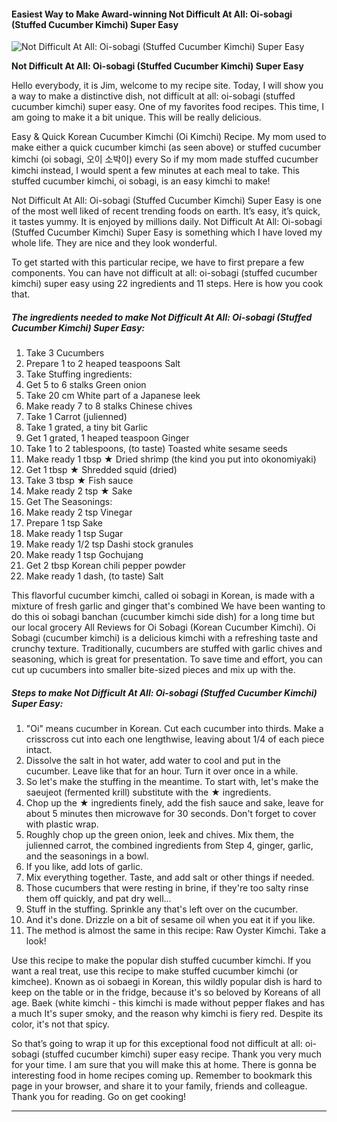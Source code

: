             

#### Easiest Way to Make Award-winning Not Difficult At All: Oi-sobagi (Stuffed Cucumber Kimchi) Super Easy

![Not Difficult At All: Oi-sobagi (Stuffed Cucumber Kimchi) Super Easy](https://img-global.cpcdn.com/recipes/5659873401372672/751x532cq70/not-difficult-at-all-oi-sobagi-stuffed-cucumber-kimchi-super-easy-recipe-main-photo.jpg)

**Not Difficult At All: Oi-sobagi (Stuffed Cucumber Kimchi) Super Easy**

Hello everybody, it is Jim, welcome to my recipe site. Today, I will show you a way to make a distinctive dish, not difficult at all: oi-sobagi (stuffed cucumber kimchi) super easy. One of my favorites food recipes. This time, I am going to make it a bit unique. This will be really delicious.

Easy & Quick Korean Cucumber Kimchi (Oi Kimchi) Recipe. My mom used to make either a quick cucumber kimchi (as seen above) or stuffed cucumber kimchi (oi sobagi, 오이 소박이) every So if my mom made stuffed cucumber kimchi instead, I would spent a few minutes at each meal to take. This stuffed cucumber kimchi, oi sobagi, is an easy kimchi to make!

Not Difficult At All: Oi-sobagi (Stuffed Cucumber Kimchi) Super Easy is one of the most well liked of recent trending foods on earth. It’s easy, it’s quick, it tastes yummy. It is enjoyed by millions daily. Not Difficult At All: Oi-sobagi (Stuffed Cucumber Kimchi) Super Easy is something which I have loved my whole life. They are nice and they look wonderful.

To get started with this particular recipe, we have to first prepare a few components. You can have not difficult at all: oi-sobagi (stuffed cucumber kimchi) super easy using 22 ingredients and 11 steps. Here is how you cook that.

##### The ingredients needed to make Not Difficult At All: Oi-sobagi (Stuffed Cucumber Kimchi) Super Easy:

1.  Take 3 Cucumbers
2.  Prepare 1 to 2 heaped teaspoons Salt
3.  Take Stuffing ingredients:
4.  Get 5 to 6 stalks Green onion
5.  Take 20 cm White part of a Japanese leek
6.  Make ready 7 to 8 stalks Chinese chives
7.  Take 1 Carrot (julienned)
8.  Take 1 grated, a tiny bit Garlic
9.  Get 1 grated, 1 heaped teaspoon Ginger
10.  Take 1 to 2 tablespoons, (to taste) Toasted white sesame seeds
11.  Make ready 1 tbsp ★ Dried shrimp (the kind you put into okonomiyaki)
12.  Get 1 tbsp ★ Shredded squid (dried)
13.  Take 3 tbsp ★ Fish sauce
14.  Make ready 2 tsp ★ Sake
15.  Get The Seasonings:
16.  Make ready 2 tsp Vinegar
17.  Prepare 1 tsp Sake
18.  Make ready 1 tsp Sugar
19.  Make ready 1/2 tsp Dashi stock granules
20.  Make ready 1 tsp Gochujang
21.  Get 2 tbsp Korean chili pepper powder
22.  Make ready 1 dash, (to taste) Salt

This flavorful cucumber kimchi, called oi sobagi in Korean, is made with a mixture of fresh garlic and ginger that's combined We have been wanting to do this oi sobagi banchan (cucumber kimchi side dish) for a long time but our local grocery All Reviews for Oi Sobagi (Korean Cucumber Kimchi). Oi Sobagi (cucumber kimchi) is a delicious kimchi with a refreshing taste and crunchy texture. Traditionally, cucumbers are stuffed with garlic chives and seasoning, which is great for presentation. To save time and effort, you can cut up cucumbers into smaller bite-sized pieces and mix up with the.

##### Steps to make Not Difficult At All: Oi-sobagi (Stuffed Cucumber Kimchi) Super Easy:

1.  "Oi" means cucumber in Korean. Cut each cucumber into thirds. Make a crisscross cut into each one lengthwise, leaving about 1/4 of each piece intact.
2.  Dissolve the salt in hot water, add water to cool and put in the cucumber. Leave like that for an hour. Turn it over once in a while.
3.  So let's make the stuffing in the meantime. To start with, let's make the saeujeot (fermented krill) substitute with the ★ ingredients.
4.  Chop up the ★ ingredients finely, add the fish sauce and sake, leave for about 5 minutes then microwave for 30 seconds. Don't forget to cover with plastic wrap.
5.  Roughly chop up the green onion, leek and chives. Mix them, the julienned carrot, the combined ingredients from Step 4, ginger, garlic, and the seasonings in a bowl.
6.  If you like, add lots of garlic.
7.  Mix everything together. Taste, and add salt or other things if needed.
8.  Those cucumbers that were resting in brine, if they're too salty rinse them off quickly, and pat dry well…
9.  Stuff in the stuffing. Sprinkle any that's left over on the cucumber.
10.  And it's done. Drizzle on a bit of sesame oil when you eat it if you like.
11.  The method is almost the same in this recipe: Raw Oyster Kimchi. Take a look!

Use this recipe to make the popular dish stuffed cucumber kimchi. If you want a real treat, use this recipe to make stuffed cucumber kimchi (or kimchee). Known as oi sobaegi in Korean, this wildly popular dish is hard to keep on the table or in the fridge, because it's so beloved by Koreans of all age. Baek (white kimchi - this kimchi is made without pepper flakes and has a much It's super smoky, and the reason why kimchi is fiery red. Despite its color, it's not that spicy.

So that’s going to wrap it up for this exceptional food not difficult at all: oi-sobagi (stuffed cucumber kimchi) super easy recipe. Thank you very much for your time. I am sure that you will make this at home. There is gonna be interesting food in home recipes coming up. Remember to bookmark this page in your browser, and share it to your family, friends and colleague. Thank you for reading. Go on get cooking!

* * *